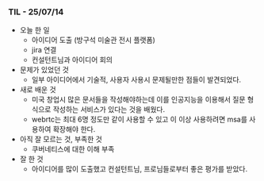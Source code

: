 ### TIL - 25/07/14

* 오늘 한 일
  * 아이디어 도출 (방구석 미술관 전시 플랫폼)
  * jira 연결
  * 컨설턴트님과 아이디어 회의
* 문제가 있었던 것
  * 일부 아이디어에서 기술적, 사용자 사용시 문제될만한 점들이 발견되었다.
* 새로 배운 것
  * 미국 창업시 많은 문서들을 작성해야하는데 이를 인공지능을 이용해서 질문 형식으로 작성하는 서비스가 있다는 것을 배웠다.
  * webrtc는 최대 6명 정도만 같이 사용할 수 있고 이 이상 사용하려면 msa를 사용하여 확장해야 한다.
* 아직 잘 모르는 것, 부족한 것
  * 쿠버네티스에 대한 이해 부족
* 잘 한 것
  * 아이디어를 많이 도출했고 컨설턴트님, 프로님들로부터 좋은 평가를 받았다.